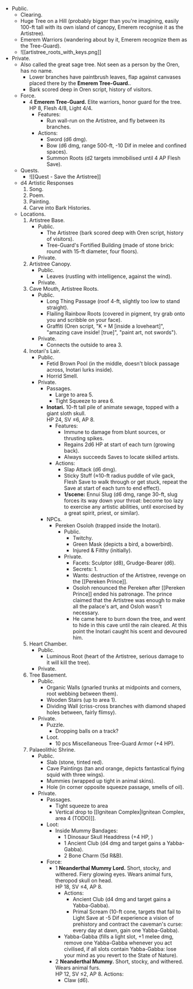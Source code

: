 + Public.
	+ Clearing.
	+ Huge Tree on a Hill (probably bigger than you're imagining, easily 100-ft tall with its own island of canopy, Emerem recognise it as the Artistree).
	+ Emerem Warriors (wandering about by it, Emerem recognize them as the Tree-Guard).
	+ ![[artistree_roots_with_keys.png]]
+ Private.
	+ Also called the great sage tree. Not seen as a person by the Oren, has no name.
		+ Lower branches have paintbrush leaves, flap against canvases placed there by the **Emerem Tree-Guard.**.
		+ Bark scored deep in Oren script, history of visitors.
	+ Force.
		+ 4 **Emerem Tree-Guard.** Elite warriors, honor guard for the tree.<br>HP 8, Flesh 4/8, Light 4/4.
			+ Features:
				+ Run wall-run on the Artistree, and fly between its branches.
			+ Actions:
				+ Sword (d6 dmg).
				+ Bow (d6 dmg, range 500-ft, -10 Dif in melee and confined spaces).
				+ Summon Roots (d2 targets immobilised until 4 AP Flesh Save).
	+ Quests.
		+ ![[Quest - Save the Artistree]]
	+ d4 Artistic Responses
		1. Song.
		2. Poem.
		3. Painting.
		4. Carve into Bark Histories.
	+ Locations.
		1. Artistree Base.
			+ Public.
				+ The Artistree (bark scored deep with Oren script, history of visitors).
				+ Tree-Guard's Fortified Building (made of stone brick: round with 15-ft diameter, four floors).
			+ Private.
		1. Artistree Canopy.
			+ Public.
				+ Leaves (rustling with intelligence, against the wind).
			+ Private.
		2. Cave Mouth, Artistree Roots.
			+ Public.
				+ Long Thing Passage (roof 4-ft, slightly too low to stand straight).
				+ Flailing Rainbow Roots (covered in pigment, try grab onto you and scribble on your face).
				+ Graffiti (Oren script, <span class="text-quote">"K + M [inside a loveheart]"</span>, <span class="text-quote">"amazing cave inside! [true]"</span>, <span class="text-quote">"paint art, not swords"</span>).
			+ Private.
				+ Connects the outside to area 3.
		3. Inotari's Lair.
			+ Public.
				+ Fetid Brown Pool (in the middle, doesn't block passage across, Inotari lurks inside).
				+ Horrid Smell.
			+ Private.
				+ Passages.
					+ Large to area 5.
					+ Tight Squeeze to area 6.
				+ **Inotari.** 10-ft tall pile of animate sewage, topped with a giant sloth skull.<br>HP 24, SV ≤6, AP 8.
					+ Features:
						+ Immune to damage from blunt sources, or thrusting spikes.
						+ Regains 2d6 HP at start of each turn (growing back).
						+ Always succeeds Saves to locate skilled artists.
					+ Actions:
						+ Slap Attack (d6 dmg).
						+ Sticky Stuff (≈10-ft radius puddle of vile gack, Flesh Save to walk through or get stuck, repeat the Save at start of each turn to end effect).
						+ **1/scene:** Ennui Slug (d6 dmg, range 30-ft, slug forces its way down your throat: become too lazy to exercise any artistic abilities, until exorcised by a great spirit, priest, or similar).
				+ NPCs.
					+ Pereken Osoloh (trapped inside the Inotari).
						+ Public.
							+ Twitchy.
							+ Green Mask (depicts a bird, a bowerbird).
							+ Injured & Filthy (initially).
						+ Private.
							+ Facets: Sculptor (d8), Grudge-Bearer (d6).
							+ Secrets:
								1. 
							+ Wants: destruction of the Artistree, revenge on the [[Pereken Prince]].
							+ Osoloh renounced the Pereken after [[Pereken Prince]] ended his patronage. The prince claimed that the Artistree was enough to make all the palace's art, and Osloh wasn't necessary.
							+ He came here to burn down the tree, and went to hide in this cave until the rain cleared. At this point the Inotari caught his scent and devoured him.
		4. Heart Chamber.
			+ Public.
				+ Luminous Root (heart of the Artistree, serious damage to it will kill the tree).
			+ Private.
		5. Tree Basement.
			+ Public.
				+ Organic Walls (gnarled trunks at midpoints and corners, root webbing between them).
				+ Wooden Stairs (up to area 1).
				+ Dividing Wall (criss-cross branches with diamond shaped holes between, fairly flimsy).
			+ Private.
				+ Puzzle.
					+ Dropping balls on a track?
				+ Loot.
					+ 10 pcs Miscellaneous Tree-Guard Armor (+4 HP).
		6. Palaeolithic Shrine.
			+ Public.
				+ Slab (stone, tinted red).
				+ Cave Paintings (tan and orange, depicts fantastical flying squid with three wings).
				+ Mummies (wrapped up tight in animal skins).
				+ Hole (in corner opposite squeeze passage, smells of oil).
			+ Private.
				+ Passages.
					+ Tight squeeze to area
					+ Vertical drop to [[Ignitean Complex|Ignitean Complex, area 4 (TODO)]].
				+ Loot:
					+ Inside Mummy Bandages:
						+ 1 Dinosaur Skull Headdress (+4 HP, )
						+ 1 Ancient Club (d4 dmg and target gains a Yabba-Gabba).
						+ 2 Bone Charm (5d R&B).
				+ Force:
					+ 1 **Neanderthal Mummy Lord.** Short, stocky, and withered. Fiery glowing eyes. Wears animal furs, theropod skull on head.<br>HP 18, SV ≤4, AP 8.
						+ Actions:
							+ Ancient Club (d4 dmg and target gains a Yabba-Gabba).
							+ Primal Scream (10-ft cone, targets that fail to Light Save at -5 Dif experience a vision of prehistory and contract the caveman's curse: every day at dawn, gain one Yabba-Gabba).
						+ Yabba-Gabba (fills a light slot, +1 melee dmg, remove one Yabba-Gabba whenever you act civilised, if all slots contain Yabba-Gabba: lose your mind as you revert to the State of Nature).
					+ 2 **Neanderthal Mummy.** Short, stocky, and withered. Wears animal furs.<br>HP 12, SV ≤2, AP 8. Actions:
						+ Claw (d6).